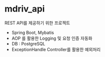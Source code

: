 # mdriv_api
REST API를 제공하기 위한 프로젝트

 - Spring Boot, Mybatis
 - AOP 를 활용한 Logging 및 요청 인증 자동화
 - DB : PostgreSQL
 - ExceptionHandle Controller를 활용한 예외처리

